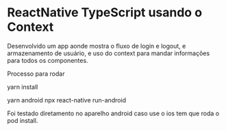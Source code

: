 # ReactNative TypeScript usando o Context
Desenvolvido um app aonde mostra o fluxo de login e logout, 
e armazenamento de usuário, 
e uso do context para mandar informações para todos os componentes.

Processo para rodar

yarn install

yarn android
npx react-native run-android

Foi testado diretamento no aparelho android caso use o ios tem que roda o pod install.
